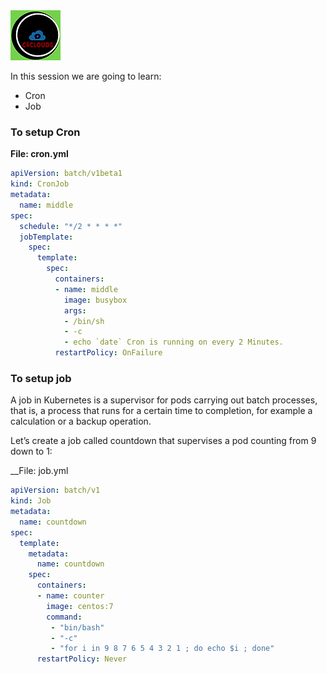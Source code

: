 <img src="../images/c4logo.png">

In this session we are going to learn:

- Cron 
- Job

### To setup Cron

__File: cron.yml__

```yml
apiVersion: batch/v1beta1
kind: CronJob
metadata:
  name: middle
spec:
  schedule: "*/2 * * * *"
  jobTemplate:
    spec:
      template:
        spec:
          containers:
          - name: middle
            image: busybox
            args:
            - /bin/sh
            - -c
            - echo `date` Cron is running on every 2 Minutes.
          restartPolicy: OnFailure
```

### To setup job
A job in Kubernetes is a supervisor for pods carrying out batch processes, that is, a process that runs for a certain time to completion, for example a calculation or a backup operation.

Let’s create a job called countdown that supervises a pod counting from 9 down to 1:

__File: job.yml

```yml
apiVersion: batch/v1
kind: Job
metadata:
  name: countdown
spec:
  template:
    metadata:
      name: countdown
    spec:
      containers:
      - name: counter
        image: centos:7
        command:
         - "bin/bash"
         - "-c"
         - "for i in 9 8 7 6 5 4 3 2 1 ; do echo $i ; done"
      restartPolicy: Never
```


